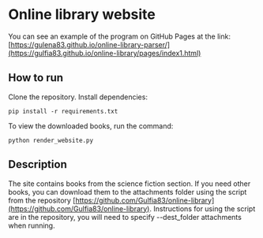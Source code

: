 # Online library website

You can see an example of the program on GitHub Pages at the link: [https://gulena83.github.io/online-library-parser/](https://gulfia83.github.io/online-library/pages/index1.html)

## How to run

Clone the repository. Install dependencies:
```
pip install -r requirements.txt
```
To view the downloaded books, run the command:
```
python render_website.py
```
## Description

The site contains books from the science fiction section.
If you need other books, you can download them to the attachments folder using the script from the repository [https://github.com/Gulfia83/online-library](https://github.com/Gulfia83/online-library). Instructions for using the script are in the repository, you will need to specify --dest_folder attachments when running.
